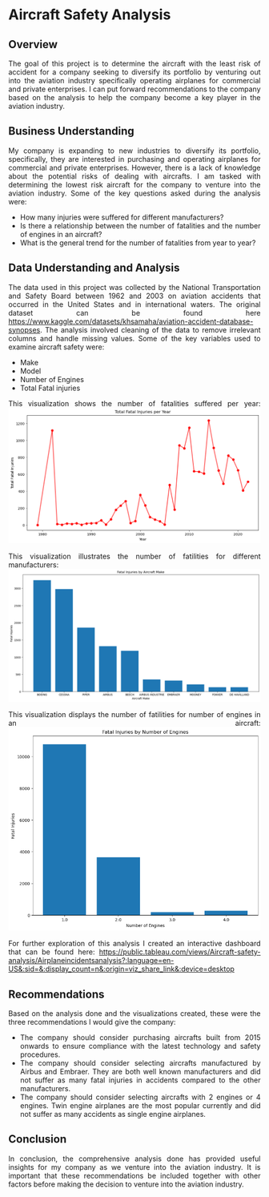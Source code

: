 # Aircraft Safety Analysis

## Overview
<div style="text-align: justify;">
The goal of this project is to determine the aircraft with the least risk of accident for a company seeking to diversify its portfolio by venturing out into the aviation industry specifically operating airplanes for commercial and private enterprises. 
I can put forward recommendations to the company based on the analysis to help the company become a key player in the aviation industry.

## Business Understanding
My company is expanding to new industries to diversify its portfolio, specifically, they are interested in purchasing and operating airplanes for commercial and private enterprises.
However, there is a lack of knowledge about the potential risks of dealing with aircrafts.
I am tasked with determining the lowest risk aircraft for the company to venture into the aviation industry.
Some of the key questions asked during the analysis were:
- How many injuries were suffered for different manufacturers?
- Is there a relationship between the number of fatalities and the number of engines in
an aircraft?
- What is the general trend for the number of fatalities from year to year?

## Data Understanding and Analysis
The data used in this project was collected by the National Transportation and Safety Board between 1962 and 2003 on aviation accidents that occurred in the United States and in international waters. The original dataset can be found here https://www.kaggle.com/datasets/khsamaha/aviation-accident-database-synopses. The analysis involved cleaning of the data to remove irrelevant columns and handle missing values. Some of the key variables used to examine aircraft safety were:
- Make
- Model
- Number of Engines
- Total Fatal injuries

This visualization shows the number of fatalities suffered per year:
<img src="Images/fatal injuries per year graph.png">

This visualization illustrates the number of fatilities for different manufacturers:
<img src="Images/Fatal injuries by Aircraft Make.png">

This visualization displays the number of fatilities for number of engines in an aircraft:
<img src="Images/Fatal injuries by number of engines.png">

For further exploration of this analysis I created an interactive dashboard that can be found here: https://public.tableau.com/views/Aircraft-safety-analysis/Airplaneincidentsanalysis?:language=en-US&:sid=&:display_count=n&:origin=viz_share_link&:device=desktop

## Recommendations
Based on the analysis done and the visualizations created, these were the three recommendations I would give the company:

- The company should consider purchasing aircrafts built from 2015 onwards to ensure compliance with the latest technology and safety procedures.
- The company should consider selecting aircrafts manufactured by Airbus and Embraer. They are both well known manufacturers and did not suffer as many fatal injuries in accidents compared to the other manufacturers.
- The company should consider selecting aircrafts with 2 engines or 4 engines. Twin engine airplanes are the most popular currently and did not suffer as many accidents as single engine airplanes.

## Conclusion
In conclusion, the comprehensive analysis done has provided useful insights for my company as we venture into the aviation industry. It is important that these recommendations be included together with other factors before making the decision to venture into the aviation industry.

